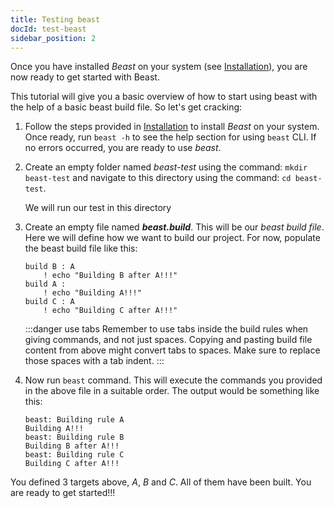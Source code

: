 ```yaml
---
title: Testing beast
docId: test-beast
sidebar_position: 2
---
```

<!-- # Quickstart -->

Once you have installed *Beast* on your system (see [Installation](../mainDocs/installation.md)), you are now ready to get started with Beast.

This tutorial will give you a basic overview of how to start using beast with the help of a basic beast build file. So let's get cracking:

1. Follow the steps provided in [Installation](../mainDocs/installation.md) to install *Beast* on your system. Once ready, run `beast -h` to see the help section for using `beast` CLI. If no errors occurred, you are ready to use *beast*.
2. Create an empty folder named *beast-test* using the command: `mkdir beast-test` and navigate to this directory using the command: `cd beast-test`.

	We will run our test in this directory
3. Create an empty file named ***beast.build***. This will be our *beast build file*. Here we will define how we want to build our project. For now, populate the beast build file like this:
    ```
    build B : A
		! echo "Building B after A!!!"
	build A :
		! echo "Building A!!!"
	build C : A
		! echo "Building C after A!!!"
    ```
	:::danger use tabs
    Remember to use tabs inside the build rules when giving commands, and not just spaces. Copying and pasting build file content from above might convert tabs to spaces. Make sure to replace those spaces with a tab indent.
	:::
4. Now run `beast` command. This will execute the commands you provided in the above file in a suitable order. The output would be something like this:
	```
    beast: Building rule A
	Building A!!!
	beast: Building rule B
	Building B after A!!!
	beast: Building rule C
	Building C after A!!!
    ```
	
You defined 3 targets above, *A*, *B* and *C*. All of them have been built. You are ready to get started!!!